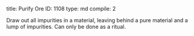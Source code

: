 title:          Purify Ore
ID:             1108
type:           md
compile:        2



Draw out all impurities in a material, leaving behind a pure material and a lump of impurities. Can only be done as a ritual.

